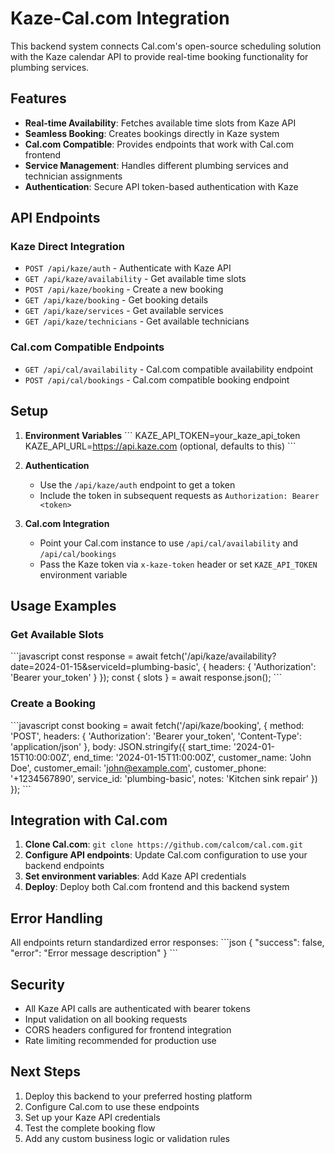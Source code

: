 # Kaze-Cal.com Integration

This backend system connects Cal.com's open-source scheduling solution with the Kaze calendar API to provide real-time booking functionality for plumbing services.

## Features

- **Real-time Availability**: Fetches available time slots from Kaze API
- **Seamless Booking**: Creates bookings directly in Kaze system
- **Cal.com Compatible**: Provides endpoints that work with Cal.com frontend
- **Service Management**: Handles different plumbing services and technician assignments
- **Authentication**: Secure API token-based authentication with Kaze

## API Endpoints

### Kaze Direct Integration

- `POST /api/kaze/auth` - Authenticate with Kaze API
- `GET /api/kaze/availability` - Get available time slots
- `POST /api/kaze/booking` - Create a new booking
- `GET /api/kaze/booking` - Get booking details
- `GET /api/kaze/services` - Get available services
- `GET /api/kaze/technicians` - Get available technicians

### Cal.com Compatible Endpoints

- `GET /api/cal/availability` - Cal.com compatible availability endpoint
- `POST /api/cal/bookings` - Cal.com compatible booking endpoint

## Setup

1. **Environment Variables**
   \`\`\`
   KAZE_API_TOKEN=your_kaze_api_token
   KAZE_API_URL=https://api.kaze.com (optional, defaults to this)
   \`\`\`

2. **Authentication**
   - Use the `/api/kaze/auth` endpoint to get a token
   - Include the token in subsequent requests as `Authorization: Bearer <token>`

3. **Cal.com Integration**
   - Point your Cal.com instance to use `/api/cal/availability` and `/api/cal/bookings`
   - Pass the Kaze token via `x-kaze-token` header or set `KAZE_API_TOKEN` environment variable

## Usage Examples

### Get Available Slots
\`\`\`javascript
const response = await fetch('/api/kaze/availability?date=2024-01-15&serviceId=plumbing-basic', {
  headers: {
    'Authorization': 'Bearer your_token'
  }
});
const { slots } = await response.json();
\`\`\`

### Create a Booking
\`\`\`javascript
const booking = await fetch('/api/kaze/booking', {
  method: 'POST',
  headers: {
    'Authorization': 'Bearer your_token',
    'Content-Type': 'application/json'
  },
  body: JSON.stringify({
    start_time: '2024-01-15T10:00:00Z',
    end_time: '2024-01-15T11:00:00Z',
    customer_name: 'John Doe',
    customer_email: 'john@example.com',
    customer_phone: '+1234567890',
    service_id: 'plumbing-basic',
    notes: 'Kitchen sink repair'
  })
});
\`\`\`

## Integration with Cal.com

1. **Clone Cal.com**: `git clone https://github.com/calcom/cal.com.git`
2. **Configure API endpoints**: Update Cal.com configuration to use your backend endpoints
3. **Set environment variables**: Add Kaze API credentials
4. **Deploy**: Deploy both Cal.com frontend and this backend system

## Error Handling

All endpoints return standardized error responses:
\`\`\`json
{
  "success": false,
  "error": "Error message description"
}
\`\`\`

## Security

- All Kaze API calls are authenticated with bearer tokens
- Input validation on all booking requests
- CORS headers configured for frontend integration
- Rate limiting recommended for production use

## Next Steps

1. Deploy this backend to your preferred hosting platform
2. Configure Cal.com to use these endpoints
3. Set up your Kaze API credentials
4. Test the complete booking flow
5. Add any custom business logic or validation rules
